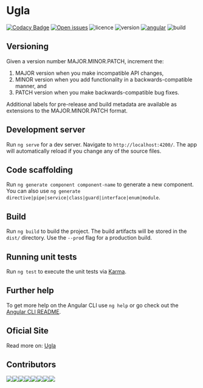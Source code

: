 # Ugla

[![Codacy Badge](https://api.codacy.com/project/badge/Grade/dab0deb9bbe1463a8c5ef52c1f55a03a)](https://www.codacy.com/app/marcosvidolin/ugla?utm_source=github.com&amp;utm_medium=referral&amp;utm_content=ciandt-dev/ugla&amp;utm_campaign=Badge_Grade)
[![Open issues](https://img.shields.io/github/issues-raw/ciandt-dev/ugla.svg)](https://github.com/ciandt-dev/ugla/issues)
![licence](https://img.shields.io/npm/l/ugla.svg)
![version](https://img.shields.io/github/package-json/v/ciandt-dev/ugla.svg)
[![angular](https://img.shields.io/github/package-json/dependency-version/ciandt-dev/ugla/dev/@angular/cli.svg)](https://angular.io)
![build](https://travis-ci.com/ciandt-dev/ugla.svg?branch=master)



## Versioning
Given a version number MAJOR.MINOR.PATCH, increment the:

1. MAJOR version when you make incompatible API changes,
1. MINOR version when you add functionality in a backwards-compatible manner, and
1. PATCH version when you make backwards-compatible bug fixes.

Additional labels for pre-release and build metadata are available as extensions to the MAJOR.MINOR.PATCH format.

## Development server

Run `ng serve` for a dev server. Navigate to `http://localhost:4200/`. The app will automatically reload if you change any of the source files.

## Code scaffolding

Run `ng generate component component-name` to generate a new component. You can also use `ng generate directive|pipe|service|class|guard|interface|enum|module`.

## Build

Run `ng build` to build the project. The build artifacts will be stored in the `dist/` directory. Use the `--prod` flag for a production build.

## Running unit tests

Run `ng test` to execute the unit tests via [Karma](https://karma-runner.github.io).

## Further help

To get more help on the Angular CLI use `ng help` or go check out the [Angular CLI README](https://github.com/angular/angular-cli/blob/master/README.md).

## Oficial Site
Read more on: [Ugla](https://ugla.dev)

## Contributors
[![](https://sourcerer.io/fame/regivaldo/ciandt-dev/ugla/images/0)](https://sourcerer.io/fame/regivaldo/ciandt-dev/ugla/links/0)[![](https://sourcerer.io/fame/regivaldo/ciandt-dev/ugla/images/1)](https://sourcerer.io/fame/regivaldo/ciandt-dev/ugla/links/1)[![](https://sourcerer.io/fame/regivaldo/ciandt-dev/ugla/images/2)](https://sourcerer.io/fame/regivaldo/ciandt-dev/ugla/links/2)[![](https://sourcerer.io/fame/regivaldo/ciandt-dev/ugla/images/3)](https://sourcerer.io/fame/regivaldo/ciandt-dev/ugla/links/3)[![](https://sourcerer.io/fame/regivaldo/ciandt-dev/ugla/images/4)](https://sourcerer.io/fame/regivaldo/ciandt-dev/ugla/links/4)[![](https://sourcerer.io/fame/regivaldo/ciandt-dev/ugla/images/5)](https://sourcerer.io/fame/regivaldo/ciandt-dev/ugla/links/5)[![](https://sourcerer.io/fame/regivaldo/ciandt-dev/ugla/images/6)](https://sourcerer.io/fame/regivaldo/ciandt-dev/ugla/links/6)[![](https://sourcerer.io/fame/regivaldo/ciandt-dev/ugla/images/7)](https://sourcerer.io/fame/regivaldo/ciandt-dev/ugla/links/7)
